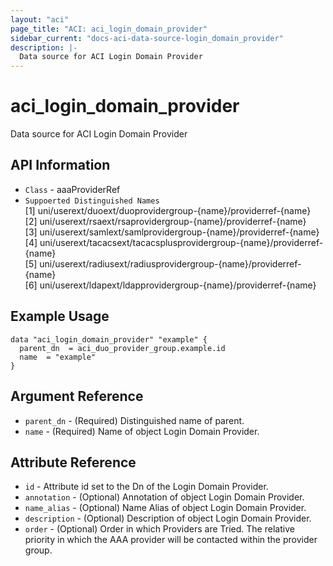 ```yaml
---
layout: "aci"
page_title: "ACI: aci_login_domain_provider"
sidebar_current: "docs-aci-data-source-login_domain_provider"
description: |-
  Data source for ACI Login Domain Provider
---
```


# aci_login_domain_provider #
Data source for ACI Login Domain Provider


## API Information ##
* `Class` - aaaProviderRef
* `Suppoerted Distinguished Names`<br>
[1] uni/userext/duoext/duoprovidergroup-{name}/providerref-{name}<br>
[2] uni/userext/rsaext/rsaprovidergroup-{name}/providerref-{name}<br>
[3] uni/userext/samlext/samlprovidergroup-{name}/providerref-{name}<br>
[4] uni/userext/tacacsext/tacacsplusprovidergroup-{name}/providerref-{name}<br>
[5] uni/userext/radiusext/radiusprovidergroup-{name}/providerref-{name}<br>
[6] uni/userext/ldapext/ldapprovidergroup-{name}/providerref-{name}<br>

## Example Usage ##
```hcl
data "aci_login_domain_provider" "example" {
  parent_dn  = aci_duo_provider_group.example.id
  name  = "example"
}
```

## Argument Reference ##
* `parent_dn` - (Required) Distinguished name of parent.
* `name` - (Required) Name of object Login Domain Provider.

## Attribute Reference ##
* `id` - Attribute id set to the Dn of the Login Domain Provider.
* `annotation` - (Optional) Annotation of object Login Domain Provider.
* `name_alias` - (Optional) Name Alias of object Login Domain Provider.
* `description` - (Optional) Description of object Login Domain Provider.
* `order` - (Optional) Order in which Providers are Tried. The relative priority in which the AAA provider will be contacted within the provider group. 
